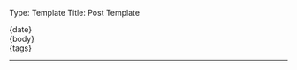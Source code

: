 Type: Template
Title: Post Template


<div class="card">
	<div class="post-info-container">
	<aside class="post-info">
		<i class="fa-solid fa-clock"></i> {date}
	</aside>
</div>
<article>
	{body}
	<aside class="post-tags">
		{tags}
	</aside>
</article>
</div>

<hr class="post-spacing">
</hr>